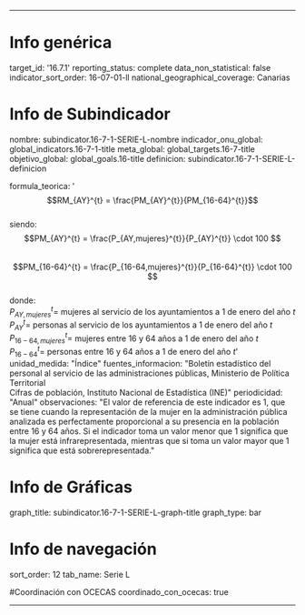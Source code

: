 ---

# Info genérica
target_id: '16.7.1'
reporting_status: complete
data_non_statistical: false
indicator_sort_order: 16-07-01-ll
national_geographical_coverage: Canarias

# Info de Subindicador
nombre: subindicator.16-7-1-SERIE-L-nombre
indicador_onu_global: global_indicators.16-7-1-title
meta_global: global_targets.16-7-title
objetivo_global: global_goals.16-title
definicion: subindicator.16-7-1-SERIE-L-definicion

formula_teorica: '$$RM_{AY}^{t} = \frac{PM_{AY}^{t}}{PM_{16-64}^{t}}$$ <br>
siendo: <br>
$$PM_{AY}^{t} = \frac{P_{AY,mujeres}^{t}}{P_{AY}^{t}} \cdot 100 $$<br>
$$PM_{16-64}^{t} = \frac{P_{16-64,mujeres}^{t}}{P_{16-64}^{t}} \cdot 100 $$<br>
donde: <br>
$P_{AY,mujeres}^{t} =$ mujeres al servicio de los ayuntamientos a 1 de enero del año $t$<br>
$P_{AY}^{t} =$ personas al servicio de los ayuntamientos a 1 de enero del año $t$<br>
$P_{16-64,mujeres}^{t} =$ mujeres entre 16 y 64 años a 1 de enero del año $t$<br>
$P_{16-64}^{t} =$ personas entre 16 y 64 años a 1 de enero del año $t$'
unidad_medida: "Índice"
fuentes_informacion: "Boletín estadístico del personal al servicio de las administraciones públicas, Ministerio de Política Territorial <br>
Cifras de población, Instituto Nacional de Estadística (INE)"
periodicidad: "Anual"
observaciones: "El valor de referencia de este indicador es 1, que se tiene cuando la representación de la mujer en la administración pública analizada es perfectamente proporcional a su presencia en la población entre 16 y 64 años. Si el indicador toma un valor menor que 1 significa que la mujer está infrarepresentada, mientras que si toma un valor mayor que 1 significa que está sobrerepresentada."

# Info de Gráficas
graph_title: subindicator.16-7-1-SERIE-L-graph-title
graph_type: bar

# Info de navegación
sort_order: 12
tab_name: Serie L

#Coordinación con OCECAS
coordinado_con_ocecas: true

---